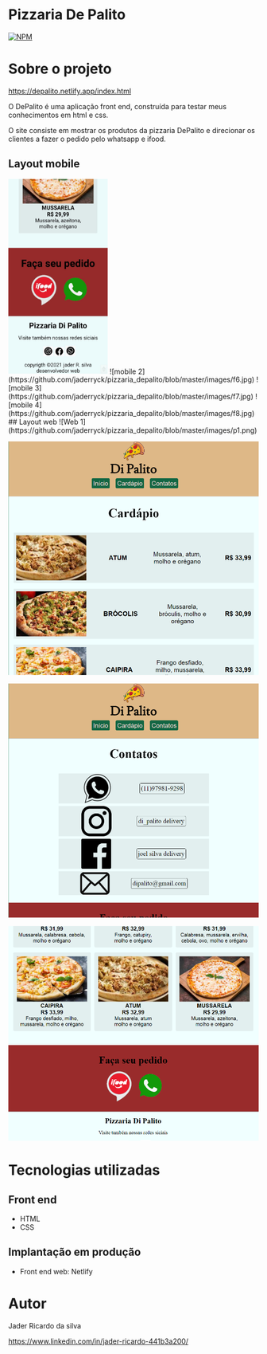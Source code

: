 # Pizzaria De Palito
[![NPM](https://img.shields.io/npm/l/react)](https://github.com/jaderryck/pizzaria_depalito/blob/master/LICENSE)

# Sobre o projeto

https://depalito.netlify.app/index.html

O DePalito é uma aplicação front end, construída para testar meus conhecimentos em html e css.

O site consiste em mostrar os produtos da pizzaria DePalito e direcionar os clientes a fazer o pedido pelo whatsapp e ifood.


## Layout mobile
<img width="200" heigth="400" src="https://github.com/jaderryck/pizzaria_depalito/blob/master/images/f8.jpg">
![mobile 2](https://github.com/jaderryck/pizzaria_depalito/blob/master/images/f6.jpg)
![mobile 3](https://github.com/jaderryck/pizzaria_depalito/blob/master/images/f7.jpg)
![mobile 4](https://github.com/jaderryck/pizzaria_depalito/blob/master/images/f8.jpg)
## Layout web
![Web 1](https://github.com/jaderryck/pizzaria_depalito/blob/master/images/p1.png)

![Web 2](https://github.com/jaderryck/pizzaria_depalito/blob/master/images/p2.png)

![Web 3](https://github.com/jaderryck/pizzaria_depalito/blob/master/images/p3.png)

![Web 4](https://github.com/jaderryck/pizzaria_depalito/blob/master/images/p4.png)


# Tecnologias utilizadas
## Front end
- HTML 
- CSS

## Implantação em produção
- Front end web: Netlify


# Autor

Jader Ricardo da silva

https://www.linkedin.com/in/jader-ricardo-441b3a200/

